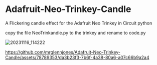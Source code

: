 # Adafruit-Neo-Trinkey-Candle
A Flickering candle effect for the Adafruit Neo Trinkey in Circuit python

copy the file NeoTrinkandle.py to the trinkey and rename to code.py

![20231116_114222](https://github.com/mrglennjones/Adafruit-Neo-Trinkey-Candle/assets/78789353/7bf92157-1a16-4955-9c33-029cdcb7253e)



https://github.com/mrglennjones/Adafruit-Neo-Trinkey-Candle/assets/78789353/da3b23f3-7b6f-4a38-80a6-a07c66b9a2a4

